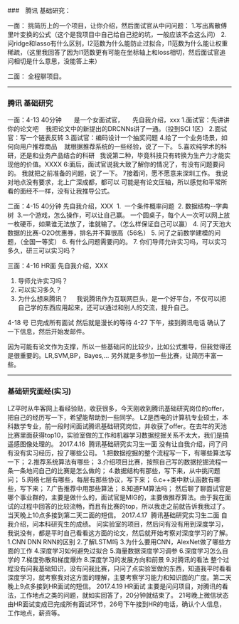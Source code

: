 ###　腾讯 基础研究：

一面：
挑简历上的一个项目，让你介绍，然后面试官从中问问题：
1.写出离散傅里叶变换的公式（这个是我项目中自己给自己挖的坑，一般应该不会这么问）
2.问ridge和lasso有什么区别，l2范数为什么能防止过拟合，l1范数为什么能让权重稀疏，（这里我回答了因为l1范数更有可能在坐标轴上和loss相切，然后面试官追问相切是什么意思，没能答上来）

二面：
全程聊项目。

---

### 腾讯 基础研究

一面：4-13 40分钟
      是一个女面试官，
    先自我介绍，xxx
1.面试官：先讲讲你的论文吧
   我把论文中的新提出的DRCNNs讲了一通。（投到SCI 1区）
2.面试官：写一个链表反转
3.面试官：编码设计一个抽奖问题
4.给了一个业务场景，如何向用户推荐商品
   就根据推荐系统的一些经验，说了一下。
5.喜欢纯学术的科研，还是和业务产品结合的科研
  我说第二种，毕竟科技只有转换为生产力才能实现他的价值。XXXX
6:面后，面试官说我大致了解你的情况了，有没有问题要问的。
我就把之前准备的问题，说了一下。
7接着问，愿不愿意来深圳工作。
我说对地点没有要求，北上广深成都，都可以
可能是有论文压轴，所以感觉和平常所看的面经不一样，没有让我推导公式。

二面：4-15 40分钟
先自我介绍，XXX
 1.  一个条件概率问题
 2. 数据结构--字典树
 3.一个游戏，怎么操作，可以让自己赢。
一个圆桌子，每个人一次可以网上放一枚硬币，如果谁无法放了，谁就输了。（怎么样保证自己可以赢）
4. 问了天池大数据的比赛-O2O优惠券，排名并不算很高（56名）
5. 问了之前数学建模的问题，（全国一等奖）
6. 有什么问题需要问的。
7. 你们导师允许实习吗，可以实习多久，研三可以实习吗？

三面：4-16 HR面
先自我介绍，XXX
1. 导师允许实习吗？
2. 可以实习多久？
3. 为什么想来腾讯？
    我说腾讯作为互联网巨头，是一个好平台，不仅可以把自己学的东西应用起来，还可以通过和别人的交流，提升自己。

4-18 号 已完成所有面试
然后就是漫长的等待
4-27 下午，接到腾讯电话
确认了一下信息，然后开始发邮件。

因为可能有论文作为支撑，所以一些基础问的比较少，比如公式推导，但我觉得还是很重要的。LR,SVM,BP，Bayes,...
另外就是多参加一些比赛，让简历丰富一些。

---

### 基础研究面经(实习)

LZ平时从牛客网上看经验贴，收获很多，今天刚收到腾讯基础研究岗位的offer，把自己的经历写一下，希望能帮助到一些同学。
LZ是西电的计算机专业硕士，本科数学专业，前一段时间面试腾讯基础研究岗位，并收获了offer。在去年的天池比赛里面获得top10，实验室做的工作和机器学习数据挖掘关系不太大，我们是搞遥感图像处理的。
2017.4.16  腾讯基础研究实习生一面
没有让自我介绍，问了问有没有实习经历，投了哪些公司。
1.把数据挖掘的整个流程写一下，有哪些算法写一下；
2.推荐系统算法有哪些；
3.介绍项目比赛，按照自己写的数据挖掘流程一条一条地问自己的比赛是怎么做的；
4.数据结构有那些，写下来，从中挑问题问；
5.网络七层有哪些，每层有那些协议，写下来；
6.c++类中默认函数有哪些，写下来；
7.广告推荐中用那些算法；
8.知道FM算法吗；
然后聊了聊面试官是哪个事业群的，主要是做什么的，面试官是MIG的，主要做推荐算法。由于我在面试的过程中回答的比较流畅，而且有比赛的top，所以我走之前就告诉我我过了。当天晚上10点多接到第二天二面的短信。
2017.4.17  腾讯基础研究实习生二面
自我介绍，问本科研究生的成绩。
问实验室的项目，然后问有没有用到深度学习，我说没有，都是平时自己看看这方面的论文，然后就开始考察对深度学习的了解。
1.CNN DNN RNN的区别
2.了解LSTM吗
3.为什么要用CNN，AlexNet做了哪些方面的工作
4.深度学习如何避免过拟合
5.海量数据深度学习调参
6.深度学习怎么自学的
7.梯度弥散和梯度爆炸
8.深度学习的发展方向和前景
9.对腾讯的看法
整个过程没有问我基础知识，没有问我比赛，只问了点实验室做的东西，知道我平时看看深度学习，就考察我对这方面的理解，主要考察学习能力和知识面的广度。第二天晚上9点多接到HR面试的短信。
2017.4.19 HR面试
主要是问问项目，对腾讯的看法，工作地点之类的问题，就如实回答了，20分钟就结束了。
21号晚上微信状态由HR面试变成已完成所有面试环节，26号下午接到HR的电话，确认个人信息，工作地点，薪资等。
